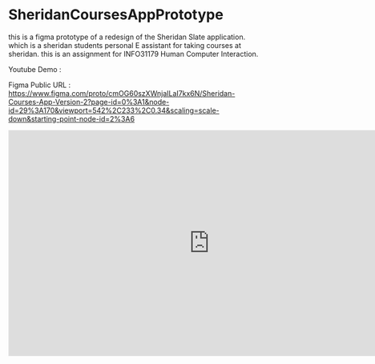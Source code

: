 # SheridanCoursesAppPrototype
this is a figma prototype of a redesign of the Sheridan Slate application. which is a sheridan students personal E assistant for taking courses at sheridan. this is an assignment for INFO31179 Human Computer Interaction. 

Youtube Demo : 

Figma Public URL : https://www.figma.com/proto/cmOG60szXWnjaILaI7kx6N/Sheridan-Courses-App-Version-2?page-id=0%3A1&node-id=29%3A170&viewport=542%2C233%2C0.34&scaling=scale-down&starting-point-node-id=2%3A6






<iframe style="border: 1px solid rgba(0, 0, 0, 0.1);" width="800" height="450" src="https://www.figma.com/embed?embed_host=share&url=https%3A%2F%2Fwww.figma.com%2Fproto%2FcmOG60szXWnjaILaI7kx6N%2FSheridan-Courses-App-Version-2%3Fpage-id%3D0%253A1%26node-id%3D29%253A170%26viewport%3D542%252C233%252C0.34%26scaling%3Dscale-down%26starting-point-node-id%3D2%253A6" allowfullscreen></iframe>
